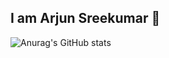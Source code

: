 ## I am Arjun Sreekumar 👋
![Anurag's GitHub stats](https://github-readme-stats.vercel.app/api?username=anuraghazra&theme=dark&show_icons=true)
